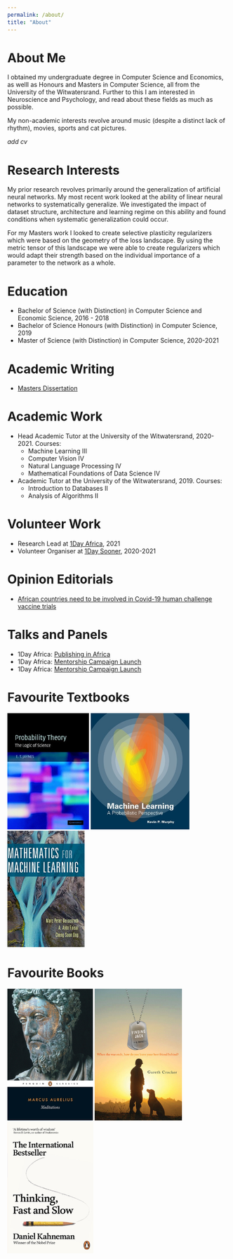```yaml
---
permalink: /about/
title: "About"
---
```


# About Me
I obtained my undergraduate degree in Computer Science and Economics, as welll as Honours and Masters in Computer Science, all from the University of the Witwatersrand. Further to this I am interested in Neuroscience and Psychology, and read about these fields as much as possible.

My non-academic interests revolve around music (despite a distinct lack of rhythm), movies, sports and cat pictures.

*add cv*

# Research Interests
My prior research revolves primarily around the generalization of artificial neural networks. My most recent work looked at the ability of linear neural networks to systematically generalize. We investigated the impact of dataset structure, architecture and learning regime on this ability and found conditions when systematic generalization could occur.

For my Masters work I looked to create selective plasticity regularizers which were based on the geometry of the loss landscape. By using the metric tensor of this landscape we were able to create regularizers which would adapt their strength based on the individual importance of a parameter to the network as a whole.

# Education
* Bachelor of Science (with Distinction) in Computer Science and Economic Science, 2016 - 2018
* Bachelor of Science Honours (with Distinction) in Computer Science, 2019
* Master of Science (with Distinction) in Computer Science, 2020-2021

# Academic Writing
* <a href="jarvis_dissertation.pdf">Masters Dissertation</a>

# Academic Work
* Head Academic Tutor at the University of the Witwatersrand, 2020-2021. Courses:
	* Machine Learning III
	* Computer Vision IV
	* Natural Language Processing IV
	* Mathematical Foundations of Data Science IV
* Academic Tutor at the University of the Witwatersrand, 2019. Courses:
	* Introduction to Databases II
	* Analysis of Algorithms II

# Volunteer Work
* Research Lead at [1Day Africa](https://1dayafrica.org/about-1day-africa "1Day Africa"), 2021
* Volunteer Organiser at [1Day Sooner](https://www.1daysooner.org/team "1Day Sooner"), 2020-2021

# Opinion Editorials
* [African countries need to be involved in Covid-19 human challenge vaccine trials](https://www.dailymaverick.co.za/opinionista/2020-12-16-african-countries-need-to-be-involved-in-covid-19-human-challenge-vaccine-trials/ "Op-Ed")

# Talks and Panels
* 1Day Africa: [Publishing in Africa](https://www.youtube.com/watch?v=L4MiEKemgcU "Publishing in Africa")
* 1Day Africa: [Mentorship Campaign Launch](https://www.youtube.com/watch?v=8W_T7bqvkBM "Mentorship")
* 1Day Africa: [Mentorship Campaign Launch](https://www.youtube.com/watch?v=8W_T7bqvkBM "Mentorship")

# Favourite Textbooks
<img src="assets/images/jaynes.jpeg" alt="drawing" height="265"/> <img src="assets/images/murphy.jpg" alt="drawing" height="265"/> <img src="assets/images/deisenroth.jpeg" alt="drawing" height="265"/>

# Favourite Books
<img src="assets/images/aurelius.jpeg" alt="drawing" height="300"/> <img src="assets/images/crocker.jpeg" alt="drawing" height="300"/> <img src="assets/images/kahneman.jpeg" alt="drawing" height="300"/> 
